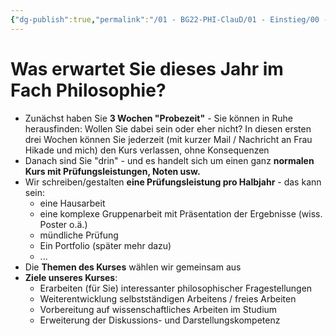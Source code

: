 ```yaml
---
{"dg-publish":true,"permalink":"/01 - BG22-PHI-ClauD/01 - Einstieg/00 - Formales/","noteIcon":""}
---
```


# Was erwartet Sie dieses Jahr im Fach Philosophie?

- Zunächst haben Sie **3 Wochen "Probezeit"** - Sie können in Ruhe herausfinden: Wollen Sie dabei sein oder eher nicht? In diesen ersten drei Wochen können Sie jederzeit (mit kurzer Mail / Nachricht an Frau Hikade und mich) den Kurs verlassen, ohne Konsequenzen
- Danach sind Sie "drin" - und es handelt sich um einen ganz **normalen Kurs mit Prüfungsleistungen, Noten usw.**
- Wir schreiben/gestalten **eine Prüfungsleistung pro Halbjahr** - das kann sein: 
	- eine Hausarbeit
	- eine komplexe Gruppenarbeit mit Präsentation der Ergebnisse (wiss. Poster o.ä.)
	- mündliche Prüfung
	- Ein Portfolio (später mehr dazu)
	- ...
- Die **Themen des Kurses** wählen wir gemeinsam aus
- **Ziele unseres Kurses**:
	- Erarbeiten (für Sie) interessanter philosophischer Fragestellungen
	- Weiterentwicklung selbstständigen Arbeitens / freies Arbeiten
	 - Vorbereitung auf wissenschaftliches Arbeiten im Studium
	- Erweiterung der Diskussions- und Darstellungskompetenz  
